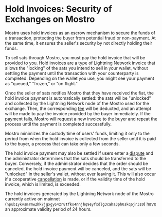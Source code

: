 # Hold Invoices: Security of Exchanges on Mostro

Mostro uses hold invoices as an escrow mechanism to secure the funds of a transaction, protecting the buyer from potential fraud or non-payment. At the same time, it ensures the seller's security by not directly holding their funds.

To sell sats through Mostro, you must pay the hold invoice that will be provided to you. Hold invoices are a type of Lightning Network invoice that allows the "locking" of the sats you intend to sell in your wallet, without settling the payment until the transaction with your counterparty is completed. Depending on the wallet you use, you might see your payment as "queued," "frozen," or "on flight."

Once the seller of sats notifies Mostro that they have received the fiat, the hold invoice payment is automatically settled: the sats will be "unlocked" and collected by the Lightning Network node of the Mostro used for the exchange. Then, the corresponding [fee](./fees-and-limits.md) will be deducted, and an attempt will be made to pay the invoice provided by the buyer immediately. If the payment fails, Mostro will request a new invoice to the buyer and repeat the process until the payment is completed successfully.

Mostro minimizes the custody time of users' funds, limiting it only to the period from when the hold invoice is collected from the seller until it is paid to the buyer, a process that can take only a few seconds.

The hold invoice payment may also be settled if users enter a [dispute](./disputes.md) and the administrator determines that the sats should be transferred to the buyer. Conversely, if the administrator decides that the order should be canceled, the hold invoice payment will be canceled, and the sats will be "unlocked" in the seller's wallet, without ever leaving it. This will also occur if a cooperative [cancellation](./cancelling-an-order.md) is made, or if the validity time of the hold invoice, which is limited, is exceeded.

The hold invoices generated by the Lightning Network node of the Mostro currently active on mainnet (`npub1ykvsmrmw2hk7jgxgy64zr8tfkx4nnjhq9eyfxdlg3caha3ph0skq6jr3z0`) have an approximate validity period of 24 hours.
